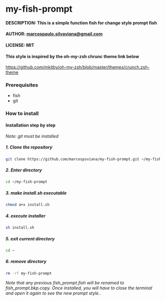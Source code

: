# my-fish-prompt

#### DESCRIPTION: This is a simple function fish for change style prompt fish                   
                                                                        
#### AUTHOR: marcospaulo.silvaviana@gmail.com                                  
#### LICENSE: MIT                                                              
#### This style is inspired by the oh-my-zsh chrunc theme link below   

https://github.com/mkitby/oh-my-zsh/blob/master/themes/crunch.zsh-theme

### Prerequisites

- fish
- git

### How to install

#### Installation step by step
 
_Note: git must be installed_


##### 1. Clone the repository 

```sh
git clone https://github.com/marcospsviana/my-fish-prompt.git ~/my-fish-prompt
```



##### 2. Enter directory


```sh
cd ~/my-fish-prompt
```

##### 3. make install.sh executable

```sh
chmod a+x install.sh
```

##### 4. execute installer

```sh
sh install.sh
```
##### 5. exit current directory

```sh
cd ~
```

##### 6. remove directory

```sh
rm -rf my-fish-prompt
```


_Note that any previous fish_prompt.fish will be renamed to fish_prompt.bkp.copy. Once installed, you will have to close the terminal and open it again to see the new prompt style.._

